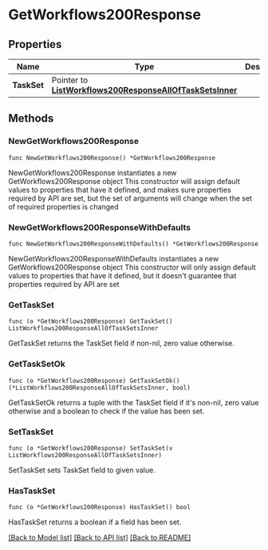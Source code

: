 # GetWorkflows200Response

## Properties

Name | Type | Description | Notes
------------ | ------------- | ------------- | -------------
**TaskSet** | Pointer to [**ListWorkflows200ResponseAllOfTaskSetsInner**](ListWorkflows200ResponseAllOfTaskSetsInner.md) |  | [optional] 

## Methods

### NewGetWorkflows200Response

`func NewGetWorkflows200Response() *GetWorkflows200Response`

NewGetWorkflows200Response instantiates a new GetWorkflows200Response object
This constructor will assign default values to properties that have it defined,
and makes sure properties required by API are set, but the set of arguments
will change when the set of required properties is changed

### NewGetWorkflows200ResponseWithDefaults

`func NewGetWorkflows200ResponseWithDefaults() *GetWorkflows200Response`

NewGetWorkflows200ResponseWithDefaults instantiates a new GetWorkflows200Response object
This constructor will only assign default values to properties that have it defined,
but it doesn't guarantee that properties required by API are set

### GetTaskSet

`func (o *GetWorkflows200Response) GetTaskSet() ListWorkflows200ResponseAllOfTaskSetsInner`

GetTaskSet returns the TaskSet field if non-nil, zero value otherwise.

### GetTaskSetOk

`func (o *GetWorkflows200Response) GetTaskSetOk() (*ListWorkflows200ResponseAllOfTaskSetsInner, bool)`

GetTaskSetOk returns a tuple with the TaskSet field if it's non-nil, zero value otherwise
and a boolean to check if the value has been set.

### SetTaskSet

`func (o *GetWorkflows200Response) SetTaskSet(v ListWorkflows200ResponseAllOfTaskSetsInner)`

SetTaskSet sets TaskSet field to given value.

### HasTaskSet

`func (o *GetWorkflows200Response) HasTaskSet() bool`

HasTaskSet returns a boolean if a field has been set.


[[Back to Model list]](../README.md#documentation-for-models) [[Back to API list]](../README.md#documentation-for-api-endpoints) [[Back to README]](../README.md)


